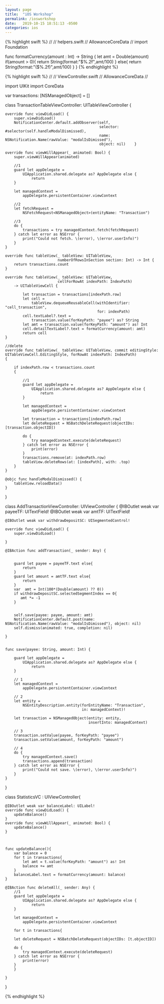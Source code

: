 ```yaml
---
layout: page
title:  "iOS Workshop"
permalink: /iosworkshop
date:   2019-10-15 18:51:13 -0500
categories: ios
---
```

{% highlight swift %}
//
//  helpers.swift
//  AllowanceCoreData
//
import Foundation

func formatCurrency(amount : Int) -> String
{
    let amt = Double(amount)
    if(amount > 0){
        return String(format:"$%.2f",amt/100)
    }
    else{
        return String(format:"($%.2f)",amt/100)
    }
}
{% endhighlight %}




{% highlight swift %}
//
//  ViewController.swift
//  AllowanceCoreData
//

import UIKit
import CoreData

var transactions: [NSManagedObject] = []


class TransactionTableViewController: UITableViewController {


    override func viewDidLoad() {
        super.viewDidLoad()
        NotificationCenter.default.addObserver(self,
                                               selector: #selector(self.handleModalDismissed),
                                               name: NSNotification.Name(rawValue: "modalIsDimissed"),
                                               object: nil)    }

    override func viewWillAppear(_ animated: Bool) {
        super.viewWillAppear(animated)

        //1
        guard let appDelegate =
            UIApplication.shared.delegate as? AppDelegate else {
                return
        }

        let managedContext =
            appDelegate.persistentContainer.viewContext

        //2
        let fetchRequest =
            NSFetchRequest<NSManagedObject>(entityName: "Transaction")

        //3
        do {
            transactions = try managedContext.fetch(fetchRequest)
        } catch let error as NSError {
            print("Could not fetch. \(error), \(error.userInfo)")
        }
    }

    override func tableView(_ tableView: UITableView,
                            numberOfRowsInSection section: Int) -> Int {
        return transactions.count
    }

    override func tableView(_ tableView: UITableView,
                            cellForRowAt indexPath: IndexPath)
        -> UITableViewCell {

            let transaction = transactions[indexPath.row]
            let cell =
                tableView.dequeueReusableCell(withIdentifier: "cell_transaction",
                                              for: indexPath)
            cell.textLabel?.text =
                transaction.value(forKeyPath: "payee") as? String
            let amt = transaction.value(forKeyPath: "amount") as! Int
            cell.detailTextLabel?.text = formatCurrency(amount: amt)
            return cell
    }

    //delete
    override func tableView(_ tableView: UITableView, commit editingStyle: UITableViewCell.EditingStyle, forRowAt indexPath: IndexPath)
    {

        if indexPath.row < transactions.count
        {

            //1
            guard let appDelegate =
                UIApplication.shared.delegate as? AppDelegate else {
                    return
            }

            let managedContext =
                appDelegate.persistentContainer.viewContext

            let transaction = transactions[indexPath.row]
            let deleteRequest = NSBatchDeleteRequest(objectIDs: [transaction.objectID])

            do {
                try managedContext.execute(deleteRequest)
            } catch let error as NSError {
                print(error)
            }
            transactions.remove(at: indexPath.row)
            tableView.deleteRows(at: [indexPath], with: .top)
        }
    }

    @objc func handleModalDismissed() {
        tableView.reloadData()
    }



}



class AddTransactionViewController: UIViewController {
    @IBOutlet weak var payeeTF: UITextField!
    @IBOutlet weak var amtTF: UITextField!

    @IBOutlet weak var withdrawDepositSC: UISegmentedControl!

    override func viewDidLoad() {
        super.viewDidLoad()

    }

    @IBAction func addTransaction(_ sender: Any) {


        guard let payee = payeeTF.text else{
            return
        }
        guard let amount = amtTF.text else{
            return
        }
        var  amt = Int(100*(Double(amount) ?? 0))
        if withdrawDepositSC.selectedSegmentIndex == 0{
           amt *= -1
        }


        self.save(payee: payee, amount: amt)
        NotificationCenter.default.post(name: NSNotification.Name(rawValue: "modalIsDimissed"), object: nil)
        self.dismiss(animated: true, completion: nil)

    }


    func save(payee: String, amount: Int) {

        guard let appDelegate =
            UIApplication.shared.delegate as? AppDelegate else {
                return
        }

        // 1
        let managedContext =
            appDelegate.persistentContainer.viewContext

        // 2
        let entity =
            NSEntityDescription.entity(forEntityName: "Transaction",
                                       in: managedContext)!

        let transaction = NSManagedObject(entity: entity,
                                          insertInto: managedContext)

        // 3
        transaction.setValue(payee, forKeyPath: "payee")
        transaction.setValue(amount, forKeyPath: "amount")

        // 4
        do {
            try managedContext.save()
            transactions.append(transaction)
        } catch let error as NSError {
            print("Could not save. \(error), \(error.userInfo)")
        }
    }



}

class StatisticsVC : UIViewController{

    @IBOutlet weak var balanceLabel: UILabel!
    override func viewDidLoad() {
        updateBalance()
    }
    override func viewWillAppear(_ animated: Bool) {
        updateBalance()
    }



    func updateBalance(){
        var balance = 0
        for t in transactions{
            let amt = t.value(forKeyPath: "amount") as! Int
            balance += amt
        }
        balanceLabel.text = formatCurrency(amount: balance)
    }

    @IBAction func deleteAll(_ sender: Any) {
        //1
        guard let appDelegate =
            UIApplication.shared.delegate as? AppDelegate else {
                return
        }

        let managedContext =
            appDelegate.persistentContainer.viewContext

        for t in transactions{

        let deleteRequest = NSBatchDeleteRequest(objectIDs: [t.objectID])

        do {
            try managedContext.execute(deleteRequest)
        } catch let error as NSError {
            print(error)
        }
        }

    }
}

{% endhighlight %}
